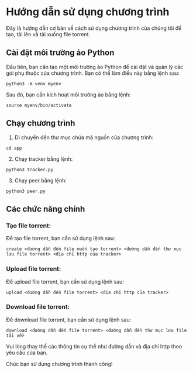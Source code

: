 # Hướng dẫn sử dụng chương trình

Đây là hướng dẫn cơ bản về cách sử dụng chương trình của chúng tôi để tạo, tải lên và tải xuống file torrent.

## Cài đặt môi trường ảo Python

Đầu tiên, bạn cần tạo một môi trường ảo Python để cài đặt và quản lý các gói phụ thuộc của chương trình. Bạn có thể làm điều này bằng lệnh sau:

```
python3 -m venv myenv
```

Sau đó, bạn cần kích hoạt môi trường ảo bằng lệnh:

```
source myenv/bin/activate
```

## Chạy chương trình

1. Di chuyển đến thư mục chứa mã nguồn của chương trình:

```
cd app
```

2. Chạy tracker bằng lệnh:

```
python3 tracker.py
```

3. Chạy peer bằng lệnh:

```
python3 peer.py
```

## Các chức năng chính

### Tạo file torrent:

Để tạo file torrent, bạn cần sử dụng lệnh sau:

```
create <đường dẫn đến file muốn tạo torrent> <đường dẫn đến thư mục lưu file torrent> <địa chỉ http của tracker>
```

### Upload file torrent:

Để upload file torrent, bạn cần sử dụng lệnh sau:

```
upload <đường dẫn đến file torrent> <địa chỉ http của tracker>
```

### Download file torrent:

Để download file torrent, bạn cần sử dụng lệnh sau:

```
download <đường dẫn đến file torrent> <đường dẫn đến thư mục lưu file tải về>
```

Vui lòng thay thế các thông tin cụ thể như đường dẫn và địa chỉ http theo yêu cầu của bạn.

Chúc bạn sử dụng chương trình thành công!
